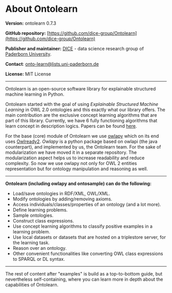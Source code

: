 # About Ontolearn

**Version:** ontolearn 0.7.3

**GitHub repository:** [https://github.com/dice-group/Ontolearn](https://github.com/dice-group/Ontolearn)

**Publisher and maintainer:** [DICE](https://dice-research.org/) - data science research group of [Paderborn University](https://www.uni-paderborn.de/en/university).

**Contact**: [onto-learn@lists.uni-paderborn.de](mailto:onto-learn@lists.uni-paderborn.de)

**License:** MIT License

--------------------------------------------------------------------------------------------

Ontolearn is an open-source software library for explainable structured machine learning in Python.

Ontolearn started with the goal of using _Explainable Structured Machine Learning_ 
in OWL 2.0 ontologies and this
exactly what our library offers. The main contribution are the exclusive concept learning
algorithms that are part of this library. Currently, we have 6 fully functioning algorithms that 
learn concept in description logics. Papers can be found [here](09_further_resources.md).

For the base (core) module of Ontolearn we use [owlapy](https://github.com/dice-group/owlapy)
which on its end uses [Owlready2](https://owlready2.readthedocs.io/en/latest/index.html). _Owlapy_ is a python package
based on owlapi (the java counterpart), and implemented by us, the Ontolearn team. 
For the sake of modularization we have moved it in a separate repository.
The modularization aspect helps us to increase readability and reduce complexity.
So now we use owlapy not only for OWL 2 entities representation but
for ontology manipulation and reasoning as well.

---------------------------------------

**Ontolearn (including owlapy and ontosample) can do the following:**

- Load/save ontologies in RDF/XML, OWL/XML.
- Modify ontologies by adding/removing axioms.
- Access individuals/classes/properties of an ontology (and a lot more).
- Define learning problems.
- Sample ontologies.
- Construct class expressions.
- Use concept learning algorithms to classify positive examples in a learning problem.
- Use local datasets or datasets that are hosted on a triplestore server, for the learning task.
- Reason over an ontology.
- Other convenient functionalities like converting OWL class expressions to SPARQL or DL syntax.

------------------------------------

The rest of content after "examples" is build as a top-to-bottom guide, but nevertheless self-containing, where
you can learn more in depth about the capabilities of Ontolearn.
